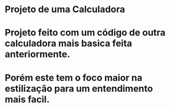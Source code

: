 # Projeto de uma Calculadora

# Projeto feito com um código de outra calculadora mais basica feita anteriormente.
# Porém este tem o foco maior na estilização para um entendimento mais facil.